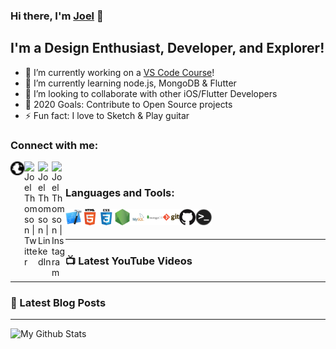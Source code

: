 ### Hi there, I'm [Joel][website] 👋

## I'm a Design Enthusiast, Developer, and Explorer!
- 🔭 I’m currently working on a [VS Code Course][website]!
- 🌱 I’m currently learning node.js, MongoDB & Flutter
- 👯 I’m looking to collaborate with other iOS/Flutter Developers
- 🥅 2020 Goals: Contribute to Open Source projects
- ⚡ Fun fact: I love to Sketch & Play guitar

### Connect with me:

[<img align="left" alt="joelparavara.com" width="22px" src="https://raw.githubusercontent.com/iconic/open-iconic/master/svg/globe.svg" />][website]
[<img align="left" alt="Joel Thomson | Twitter" width="22px" src="https://cdn.jsdelivr.net/npm/simple-icons@v3/icons/twitter.svg" />][twitter]
[<img align="left" alt="Joel Thomson | LinkedIn" width="22px" src="https://cdn.jsdelivr.net/npm/simple-icons@v3/icons/linkedin.svg" />][linkedin]
[<img align="left" alt="Joel Thomson | Instagram" width="22px" src="https://cdn.jsdelivr.net/npm/simple-icons@v3/icons/instagram.svg" />][instagram]

<br />

### Languages and Tools:

[<img align="left" alt="Xcode" width="26px" src="https://raw.githubusercontent.com/github/explore/361e2821e2dea67711cde99c9c40ed357061cf27/topics/xcode/xcode.png" />][website]
[<img align="left" alt="HTML5" width="26px" src="https://raw.githubusercontent.com/github/explore/80688e429a7d4ef2fca1e82350fe8e3517d3494d/topics/html/html.png" />][website]
[<img align="left" alt="CSS3" width="26px" src="https://raw.githubusercontent.com/github/explore/80688e429a7d4ef2fca1e82350fe8e3517d3494d/topics/css/css.png" />][website]
[<img align="left" alt="Node.js" width="26px" src="https://raw.githubusercontent.com/github/explore/80688e429a7d4ef2fca1e82350fe8e3517d3494d/topics/nodejs/nodejs.png" />][website]
[<img align="left" alt="MySQL" width="26px" src="https://raw.githubusercontent.com/github/explore/80688e429a7d4ef2fca1e82350fe8e3517d3494d/topics/mysql/mysql.png" />][website]
[<img align="left" alt="MongoDB" width="26px" src="https://raw.githubusercontent.com/github/explore/80688e429a7d4ef2fca1e82350fe8e3517d3494d/topics/mongodb/mongodb.png" />][website]
[<img align="left" alt="Git" width="26px" src="https://raw.githubusercontent.com/github/explore/80688e429a7d4ef2fca1e82350fe8e3517d3494d/topics/git/git.png" />][website]
[<img align="left" alt="GitHub" width="26px" src="https://raw.githubusercontent.com/github/explore/78df643247d429f6cc873026c0622819ad797942/topics/github/github.png" />][website]
[<img align="left" alt="HTML5" width="26px" src="https://raw.githubusercontent.com/github/explore/80688e429a7d4ef2fca1e82350fe8e3517d3494d/topics/terminal/terminal.png" />][website]

<br />
<br />

---

### 📺 Latest YouTube Videos
<!-- YOUTUBE:START -->

<!-- YOUTUBE:END -->

---

### 📕 Latest Blog Posts
<!-- BLOG-POST-LIST:START -->

<!-- BLOG-POST-LIST:END -->

---

<img align="left" alt="My Github Stats" src="https://github-readme-stats.codestackr.vercel.app/api?username=codeSTACKr&show_icons=true&hide_border=true" />

[website]: https://joelparavara.com
[twitter]: https://www.twitter.com/JoelThomson15
[instagram]: https://instagram.com/aspiring_dude
[linkedin]: https://www.linkedin.com/in/joelofficial/
